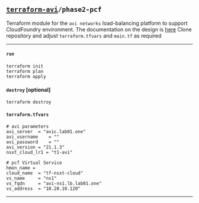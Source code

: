 ## [`terraform-avi`](../README.md)`/phase2-pcf`
Terraform module for the `avi networks` load-balancing platform to support CloudFoundry environment. The documentation on the design is [here](https://avinetworks.com/docs/22.1/cloud-foundry-load-balancing/)
Clone repository and adjust `terraform.tfvars` and `main.tf` as required  

---

#### `run`
```
terraform init
terraform plan
terraform apply
```

#### `destroy` [optional]
```
terraform destroy
```

#### `terraform.tfvars`
```
# avi parameters
avi_server	= "avic.lab01.one"
avi_username	= ""
avi_password	= ""
avi_version	= "21.1.3"
nsxt_cloud_lr1 = "t1-avi"

# pcf Virtual Service
hmon_name = 
cloud_name	= "tf-nsxt-cloud"
vs_name		= "ns1"
vs_fqdn		= "avi-ns1.lb.lab01.one"
vs_address	= "10.20.10.120"
```
---
